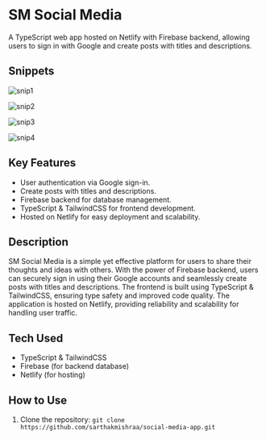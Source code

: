 # SM Social Media
A TypeScript web app hosted on Netlify with Firebase backend, allowing users to sign in with Google and create posts with titles and descriptions.

## Snippets

![snip1](https://github.com/sarthakmishraa/social-media-app/assets/56118819/05c80bd7-7fbc-4eaa-8b3e-3f7062021159)

![snip2](https://github.com/sarthakmishraa/social-media-app/assets/56118819/0ae27e94-db94-4485-ba3c-b20a15b1bb23)

![snip3](https://github.com/sarthakmishraa/social-media-app/assets/56118819/82a982e1-3293-4d82-972b-a942cf81d4dd)

![snip4](https://github.com/sarthakmishraa/social-media-app/assets/56118819/a5945c3c-5910-49fc-a5bb-1c5dd7588ec8)

## Key Features
- User authentication via Google sign-in.
- Create posts with titles and descriptions.
- Firebase backend for database management.
- TypeScript & TailwindCSS for frontend development.
- Hosted on Netlify for easy deployment and scalability.

## Description
SM Social Media is a simple yet effective platform for users to share their thoughts and ideas with others. With the power of Firebase backend, users can securely sign in using their Google accounts and seamlessly create posts with titles and descriptions. The frontend is built using TypeScript & TailwindCSS, ensuring type safety and improved code quality. The application is hosted on Netlify, providing reliability and scalability for handling user traffic.

## Tech Used
- TypeScript & TailwindCSS
- Firebase (for backend database)
- Netlify (for hosting)

## How to Use

1. Clone the repository: `git clone https://github.com/sarthakmishraa/social-media-app.git`
